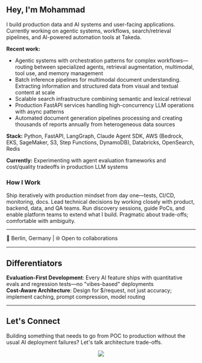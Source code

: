## Hey, I'm Mohammad

I build production data and AI systems and user-facing applications. Currently working on agentic systems, workflows, search/retrieval pipelines, and AI-powered automation tools at Takeda.

**Recent work:**
- Agentic systems with orchestration patterns for complex workflows—routing between specialized agents, retrieval augmentation, multimodal, tool use, and memory management
- Batch inference pipelines for multimodal document understanding. Extracting information and structured data from visual and textual content at scale
- Scalable search infrastructure combining semantic and lexical retrieval
- Production FastAPI services handling high-concurrency LLM operations with async patterns
- Automated document generation pipelines processing and creating thousands of reports annually from heterogeneous data sources

**Stack:** Python, FastAPI, LangGraph, Claude Agent SDK, AWS (Bedrock, EKS, SageMaker, S3, Step Functions, DynamoDB), Databricks, OpenSearch, Redis

**Currently:** Experimenting with agent evaluation frameworks and cost/quality tradeoffs in production LLM systems

### How I Work

Ship iteratively with production mindset from day one—tests, CI/CD, monitoring, docs. Lead technical decisions by working closely with product, backend, data, and QA teams. Run discovery sessions, guide PoCs, and enable platform teams to extend what I build. Pragmatic about trade-offs; comfortable with ambiguity.

---

📍 Berlin, Germany | 🌐 Open to collaborations

---

## Differentiators

**Evaluation-First Development**: Every AI feature ships with quantitative evals and regression tests—no "vibes-based" deployments  
**Cost-Aware Architecture**: Design for $/request, not just accuracy; implement caching, prompt compression, model routing  

---

##  Let's Connect

Building something that needs to go from POC to production without the usual AI deployment failures? Let's talk architecture trade-offs.

<p align="center">
  <a href="https://linkedin.com/in/mohammad-affaneh">
    <img src="https://img.shields.io/badge/LinkedIn-0077B5?style=for-the-badge&logo=linkedin&logoColor=white"/>
  </a>
</p>
